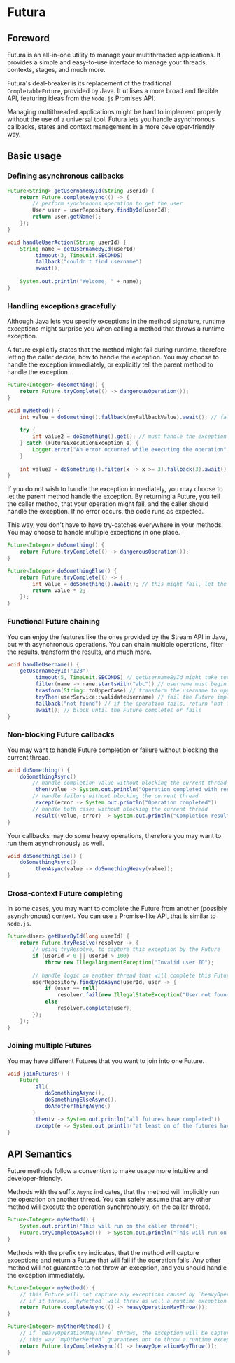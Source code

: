 # Futura

## Foreword

Futura is an all-in-one utility to manage your multithreaded applications. 
It provides a simple and easy-to-use interface to manage your threads, contexts, stages, and much more. 
<br>

Futura's deal-breaker is its replacement of the traditional `CompletableFuture`, provided by Java.
It utilises a more broad and flexible API, featuring ideas from the `Node.js` Promises API.
<br>

Managing multithreaded applications might be hard to implement properly without the use of a universal tool.
Futura lets you handle asynchronous callbacks, states and context management in a more developer-friendly way.

## Basic usage

### Defining asynchronous callbacks

```java
Future<String> getUsernameById(String userId) {
    return Future.completeAsync(() -> {
        // perform synchronous operation to get the user
        User user = userRepository.findById(userId);
        return user.getName();
    });
}

void handleUserAction(String userId) {
    String name = getUsernameById(userId)
        .timeout(3, TimeUnit.SECONDS)
        .fallback("couldn't find username")
        .await();
    
    System.out.println("Welcome, " + name);
}
```

### Handling exceptions gracefully

Although Java lets you specify exceptions in the method signature, runtime exceptions might surprise you
when calling a method that throws a runtime exception.
<br>

A future explicitly states that the method might fail during runtime, therefore letting the caller
decide, how to handle the exception. You may choose to handle the exception immediately, or explicitly tell
the parent method to handle the exception.

```java
Future<Integer> doSomething() {
    return Future.tryComplete(() -> dangerousOperation());
}

void myMethod() {
    int value = doSomething().fallback(myFallbackValue).await(); // fallback to a default value, if the operation fails
    
    try {
        int value2 = doSomething().get(); // must handle the exception immediately
    } catch (FutureExecutionException e) {
        Logger.error("An error occurred while executing the operation", e);
    }
    
    int value3 = doSomething().filter(x -> x >= 3).fallback(3).await(); // filter the result, and fallback to a default value if the filter fails 
}
```

If you do not wish to handle the exception immediately, you may choose to let the parent method handle the exception.
By returning a Future, you tell the caller method, that your operation might fail, and the caller should handle the exception.
If no error occurs, the code runs as expected.
<br>

This way, you don't have to have try-catches everywhere in your methods. You may choose to handle multiple exceptions in one place.

```java
Future<Integer> doSomething() {
    return Future.tryComplete(() -> dangerousOperation());
}

Future<Integer> doSomethingElse() {
    return Future.tryComplete(() -> {
        int value = doSomething().await(); // this might fail, let the caller method handle the error
        return value * 2;
    });
}
```

### Functional Future chaining

You can enjoy the features like the ones provided by the Stream API in Java, but with asynchronous operations.
You can chain multiple operations, filter the results, transform the results, and much more.

```java
void handleUsername() {
    getUsernameById("123")
        .timeout(5, TimeUnit.SECONDS) // getUsernameById might take too long, timeout after 5 seconds
        .filter(name -> name.startsWith("abc")) // username must begin with "abc"
        .trasform(String::toUpperCase) // transform the username to uppercase
        .tryThen(userService::validateUsername) // fail the Future implicitly, if username validation fails
        .fallback("not found") // if the operation fails, return "not found"
        .await(); // block until the Future completes or fails
}
```

### Non-blocking Future callbacks

You may want to handle Future completion or failure without blocking the current thread.

```java
void doSomething() {
    doSomethingAsync()
        // handle completion value without blocking the current thread
        .then(value -> System.out.println("Operation completed with result: " + value))
        // handle failure without blocking the current thread
        .except(error -> System.out.println("Operation completed"))
        // handle both cases without blocking the current thread
        .result((value, error) -> System.out.println("Completion result: " + value + " | " + error));
}
```

Your callbacks may do some heavy operations, therefore you may want to run them asynchronously as well.

```java
void doSomethingElse() {
    doSomethingAsync()
        .thenAsync(value -> doSomethingHeavy(value));
}
```

### Cross-context Future completing

In some cases, you may want to complete the Future from another (possibly asynchronous) context.
You can use a Promise-like API, that is similar to `Node.js`.

```java
Future<User> getUserById(long userId) {
    return Future.tryResolve(resolver -> {
        // using tryResolve, to capture this exception by the Future
        if (userId < 0 || userId > 100) 
            throw new IllegalArgumentException("Invalid user ID");
        
        // handle logic on another thread that will complete this Future
        userRepository.findByIdAsync(userId, user -> {
            if (user == null)
                resolver.fail(new IllegalStateException("User not found"));
            else
                resolver.complete(user);
        });
    });
}
```

### Joining multiple Futures

You may have different Futures that you want to join into one Future.

```java
void joinFutures() {
    Future
        .all(
            doSomethingAsync(),
            doSomethingElseAsync(),
            doAnotherThingAsync()
        )
        .then(v -> System.out.println("all futures have completed"))
        .except(e -> System.out.println("at least on of the futures have failed: " + e));
}
```

## API Semantics

Future methods follow a convention to make usage more intuitive and developer-friendly.
<br>

Methods with the suffix `Async` indicates, that the method will implicitly run the operation on another thread.
You can safely assume that any other method will execute the operation synchronously, on the caller thread.
```java
Future<Integer> myMethod() {
    System.out.println("This will run on the caller thread");
    Future.tryCompleteAsync(() -> System.out.println("This will run on another thread"));
}
```

Methods with the prefix `try` indicates, that the method will capture exceptions and return a Future that will fail if the operation fails.
Any other method will not guarantee to not throw an exception, and you should handle the exception immediately.
```java
Future<Integer> myMethod() {
    // this Future will not capture any exceptions caused by `heavyOperationMayThrow`
    // if it throws, `myMethod` will throw as well a runtime exception
    return Future.completeAsync(() -> heavyOperationMayThrow());
}

Future<Integer> myOtherMethod() {
    // if `heavyOperationMayThrow` throws, the exception will be captured by the Future, and the Future will fail
    // this way `myOtherMethod` guarantees not to throw a runtime exception
    return Future.tryCompleteAsync(() -> heavyOperationMayThrow());
}
```
